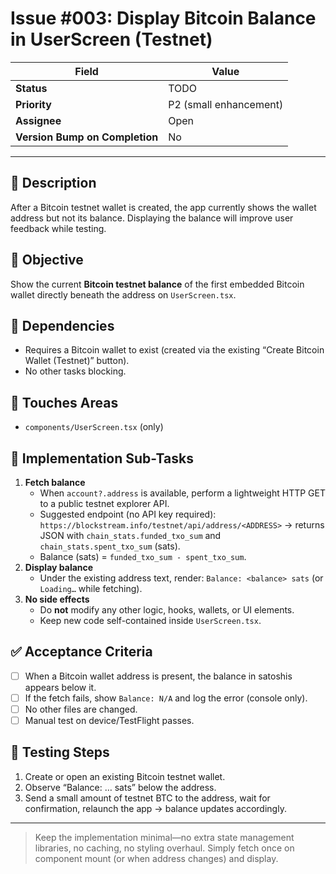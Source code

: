 # Issue #003: Display Bitcoin Balance in UserScreen (Testnet)

| Field | Value |
|-------|-------|
| **Status** | TODO |
| **Priority** | P2 (small enhancement) |
| **Assignee** | Open |
| **Version Bump on Completion** | No |

---

## 📝 Description
After a Bitcoin testnet wallet is created, the app currently shows the wallet address but not its balance. Displaying the balance will improve user feedback while testing.

## 🎯 Objective
Show the current **Bitcoin testnet balance** of the first embedded Bitcoin wallet directly beneath the address on `UserScreen.tsx`.

## 🔗 Dependencies
* Requires a Bitcoin wallet to exist (created via the existing “Create Bitcoin Wallet (Testnet)” button).
* No other tasks blocking.

## 📂 Touches Areas
* `components/UserScreen.tsx` (only)

## 🔨 Implementation Sub-Tasks
1. **Fetch balance**
   * When `account?.address` is available, perform a lightweight HTTP GET to a public testnet explorer API.
   * Suggested endpoint (no API key required):
     `https://blockstream.info/testnet/api/address/<ADDRESS>` → returns JSON with `chain_stats.funded_txo_sum` and `chain_stats.spent_txo_sum` (sats).
   * Balance (sats) = `funded_txo_sum - spent_txo_sum`.
2. **Display balance**
   * Under the existing address text, render: `Balance: <balance> sats` (or `Loading…` while fetching).
3. **No side effects**
   * Do **not** modify any other logic, hooks, wallets, or UI elements.
   * Keep new code self-contained inside `UserScreen.tsx`.

## ✅ Acceptance Criteria
- [ ] When a Bitcoin wallet address is present, the balance in satoshis appears below it.
- [ ] If the fetch fails, show `Balance: N/A` and log the error (console only).
- [ ] No other files are changed.
- [ ] Manual test on device/TestFlight passes.

## 🧪 Testing Steps
1. Create or open an existing Bitcoin testnet wallet.
2. Observe “Balance: … sats” below the address.
3. Send a small amount of testnet BTC to the address, wait for confirmation, relaunch the app → balance updates accordingly.

---

> Keep the implementation minimal—no extra state management libraries, no caching, no styling overhaul. Simply fetch once on component mount (or when address changes) and display. 